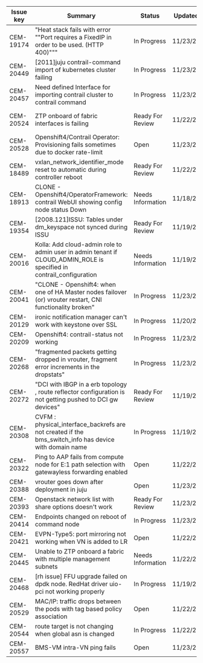 |Issue key|Summary|Status|Updated|Components|Priority
|---|---|---|---|---|---|
|CEM-19174|"Heat stack fails with error ""Port requires a FixedIP in order to be used. (HTTP 400)"""|In Progress|11/23/20|Feature Test Automation|P0
|CEM-20449|[2011]juju contrail-command import of kubernetes cluster failing |In Progress|11/23/20|Deployment - Command|P0
|CEM-20457|Need defined Interface for importing contrail cluster to contrail command|In Progress|11/23/20|Contrail Command|P0
|CEM-20524|ZTP onboard of fabric interfaces is failing |Ready For Review|11/22/20|Fabric - Device Configuration|P0
|CEM-20528|Openshift4/Contrail Operator: Provisioning fails sometimes due to docker rate-limit|Open|11/23/20|Deployment - OpenShift|P0
|CEM-18489|vxlan_network_identifier_mode reset to automatic during controller reboot|Ready For Review|11/22/20|Command App Server|P1
|CEM-18913|CLONE - Openshift4/OperatorFramework:  contrail WebUI showing  config node status Down|Needs Information|11/18/20|Contrail Config|P1
|CEM-19354|[2008.121]ISSU: Tables under dm_keyspace not synced during ISSU|Ready For Review|11/19/20|Contrail Config|P1
|CEM-20016|Kolla: Add cloud-admin role to admin user in admin tenant if CLOUD_ADMIN_ROLE is specified in contrail_configuration|Needs Information|11/19/20|Contrail Config|P1
|CEM-20041|"CLONE - Openshift4:  when one of HA Master nodes failover (or) vrouter restart, CNI functionality broken"|In Progress|11/23/20|Deployment - OpenShift|P1
|CEM-20129|ironic notification manager can't work with keystone over SSL|In Progress|11/20/20|Deployment - Ansible|P1
|CEM-20209|Openshift4: contrail-status not working|In Progress|11/23/20|Deployment - OpenShift|P1
|CEM-20268|"fragmented packets getting dropped in vrouter, fragment error increments in the dropstats"|In Progress|11/23/20|vRouter Kernel Module|P1
|CEM-20272|"DCI with IBGP in a erb topology , route reflector configuration is not getting pushed to DCI gw devices"|Ready For Review|11/19/20|Fabric - Device Configuration|P1
|CEM-20308|CVFM : physical_interface_backrefs are not created if the bms_switch_info has device with domain name|In Progress|11/19/20|CVFM plugin|P1
|CEM-20322|Ping to AAP fails  from compute node for  E:1 path selection  with gatewayless forwarding enabled |Open|11/22/20|vRouter Agent|P1
|CEM-20388|vrouter goes down after deployment in juju|Open|11/23/20|vRouter Agent|P1
|CEM-20393|Openstack network list with share options doesn't work|Ready For Review|11/23/20|API|P1
|CEM-20414|Endpoints changed on reboot of command node|In Progress|11/23/20|Command App Server|P1
|CEM-20421|EVPN-Type5: port mirroring not working when VN is added to LR|Open|11/22/20|Contrail Control Node|P1
|CEM-20445|Unable to ZTP onboard a fabric with multiple management subnets|Needs Information|11/22/20|Fabric - Underlay|P1
|CEM-20468|[rh issue] FFU upgrade failed on dpdk node. RedHat driver uio-pci not working properly|In Progress|11/19/20|Deployment - RHOSP|P1
|CEM-20529|MAC/IP: traffic drops between the pods with tag based policy association|Open|11/22/20|vRouter Agent|P1
|CEM-20544|route target is not changing when global asn is changed|In Progress|11/22/20|Contrail Config|P1
|CEM-20557|BMS-VM intra-VN ping fails|Open|11/23/20|Fabric - Overlay|P1
